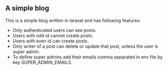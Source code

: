 ## A simple blog
This is a simple blog written in laravel and has following features:

- Only authenticated users can see posts.
- Users with odd id cannot create posts.
- Users with even id can create posts.
- Only writer of a post can delete or update that post, unless the user is super admin.
- To define super admins add their emails comma separated in env file by key SUPER_ADMIN_EMAILS.
